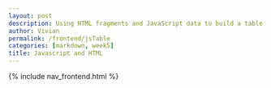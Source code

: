 ```yaml
---
layout: post
description: Using HTML fragments and JavaScript data to build a table
author: Vivian 
permalink: /frontend/jsTable
categories: [markdown, week5]
title: Javascript and HTML
---
```

{% include nav_frontend.html %}

<html>
<body>

<div id="myTable"></div>

<script>
    function book(name, author, genre) {
        this.name = name; 
        this.author = author;
        this.genre = genre;
    }

    var books = [ 
        new books("Angels and Demons", "Dan Brown", "Action"),
        new books("Scythe", "Neal Shusterman", "Dystopian Fiction"),
        new books("Inferno", "Dan Brown", "Action"),
        new books("Holes", "Louis Sachar", "Realistic Fiction"),
        new books("Murder on the Orient Express", "Agatha Christie", "Mystery"),
    ];

    // define a library and build Library objects and json
    function library(books){  
        // add each book to library
        this.books = books;
        this.library = [];
        this.books.forEach(book => {this.library.push(book);});
    }
    printBooks = new library(books);

    // HTML Body of Table is build as a series of concatenations (+=)
    var body = "";

    // Heading for Array Columns
    body += "</table>";
    body += "<tr>";
    body += "<td>" + "Title" + "</td>";
    body += "<td>" + "Author" + "</td>";
    body += "<td>" + "Genre" + "</td>";
    body += "</tr>";

    // Data of Array, iterate through each row of vShelf.library
    for (var row of printBooks.library) {
    body += "<tr>";
    body += "<td>" + row.name + "</td>";
    body += "<td>" + row.author + "</td>";
    body += "<td>" + row.genre + "</td>";
    body += "<tr>";
    }
    body += "</table>";

    document.getElementById('myTable').innerHTML = "<p>This is the text which has already been typed into the div</p>";

</script>

</body>
</html>